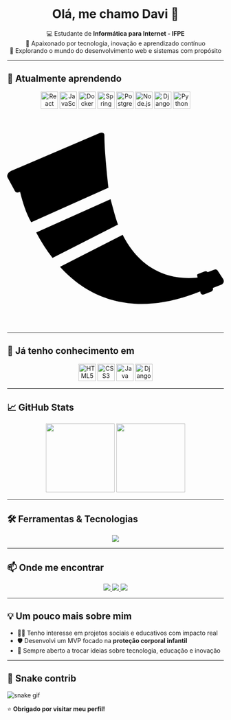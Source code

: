 <h1 align="center">Olá, me chamo Davi 👋</h1>

<p align="center">
  💻 Estudante de <strong>Informática para Internet - IFPE</strong> <br/>
  🎯 Apaixonado por tecnologia, inovação e aprendizado contínuo <br/>
  🚀 Explorando o mundo do desenvolvimento web e sistemas com propósito
</p>

---

## 🚀 Atualmente aprendendo
<p align="center">
  <img src="https://cdn.jsdelivr.net/gh/devicons/devicon/icons/react/react-original.svg" height="40" title="React"/>
  <img src="https://cdn.jsdelivr.net/gh/devicons/devicon/icons/javascript/javascript-original.svg" height="40" title="JavaScript"/>
  <img src="https://cdn.jsdelivr.net/gh/devicons/devicon/icons/docker/docker-original.svg" height="40" title="Docker"/>
  <img src="https://cdn.jsdelivr.net/gh/devicons/devicon/icons/spring/spring-original.svg" height="40" title="Spring Boot"/>
  <img src="https://cdn.jsdelivr.net/gh/devicons/devicon/icons/postgresql/postgresql-original.svg" height="40" title="PostgreSQL"/>
  <img src="https://cdn.jsdelivr.net/gh/devicons/devicon/icons/nodejs/nodejs-original.svg" height="40" title="Node.js"/>
  <img src="https://cdn.jsdelivr.net/gh/devicons/devicon@latest/icons/django/django-plain.svg" height="40" title="Django" />
  <img src="https://cdn.jsdelivr.net/gh/devicons/devicon@latest/icons/python/python-plain.svg" height="40" title="Python" />
<svg role="img" viewBox="0 0 24 24" xmlns="http://www.w3.org/2000/svg"><title>Flask</title><path d="M10.773 2.878c-.013 1.434.322 4.624.445 5.734l-8.558 3.83c-.56-.959-.98-2.304-1.237-3.38l-.06.027c-.205.09-.406.053-.494-.088l-.011-.018-.82-1.506c-.058-.105-.05-.252.024-.392a.78.78 0 0 1 .358-.331l9.824-4.207c.146-.064.299-.063.4.004.106.062.127.128.13.327Zm.68 7c.523 1.97.675 2.412.832 2.818l-7.263 3.7a19.35 19.35 0 0 1-1.81-2.83l8.24-3.689Zm12.432 8.786h.003c.283.402-.047.657-.153.698l-.947.37c.037.125.035.319-.217.414l-.736.287c-.229.09-.398-.059-.42-.2l-.025-.125c-4.427 1.784-7.94 1.685-10.696.647-1.981-.745-3.576-1.983-4.846-3.379l6.948-3.54c.721 1.431 1.586 2.454 2.509 3.178 2.086 1.638 4.415 1.712 5.793 1.563l-.047-.233c-.015-.077.007-.135.086-.165l.734-.288a.302.302 0 0 1 .342.086l.748-.288a.306.306 0 0 1 .341.086l.583.89Z"/></svg>
</p>

---

## 🧠 Já tenho conhecimento em
<p align="center">
  <img src="https://cdn.jsdelivr.net/gh/devicons/devicon/icons/html5/html5-original.svg" height="40" title="HTML5"/>
  <img src="https://cdn.jsdelivr.net/gh/devicons/devicon/icons/css3/css3-original.svg" height="40" title="CSS3"/>
  <img src="https://cdn.jsdelivr.net/gh/devicons/devicon/icons/java/java-original.svg" height="40" title="Java"/>
  <img src="https://cdn.jsdelivr.net/gh/devicons/devicon@latest/icons/django/django-plain.svg" height="40" title="Django" />
</p>

---

## 📈 GitHub Stats
<p align="center">
  <img height="160em" src="https://github-readme-stats.vercel.app/api?username=Davialves22&show_icons=true&theme=tokyonight&include_all_commits=true&count_private=true"/>
  <img height="160em" src="https://github-readme-stats.vercel.app/api/top-langs/?username=Davialves22&layout=compact&langs_count=7&theme=tokyonight"/>
</p>

---

## 🛠️ Ferramentas & Tecnologias
<p align="center">
  <img src="https://skillicons.dev/icons?i=vscode,git,github,figma,postman,linux" />
</p>

---

## 📫 Onde me encontrar
<p align="center">
  <a href="https://github.com/Davialves22" target="_blank">
    <img src="https://img.shields.io/badge/GitHub-181717?style=for-the-badge&logo=github&logoColor=white"/>
  </a>
  <a href="https://www.instagram.com/" target="_blank">
    <img src="https://img.shields.io/badge/Instagram-E4405F?style=for-the-badge&logo=instagram&logoColor=white"/>
  </a>
  <a href="https://web.whatsapp.com/" target="_blank">
    <img src="https://img.shields.io/badge/WhatsApp-25D366?style=for-the-badge&logo=whatsapp&logoColor=white"/>
  </a>
</p>

---

## 💡 Um pouco mais sobre mim
- 👨‍💻 Tenho interesse em projetos sociais e educativos com impacto real
- 🛡️ Desenvolvi um MVP focado na **proteção corporal infantil**
- 💬 Sempre aberto a trocar ideias sobre tecnologia, educação e inovação

---

## 🐍 Snake contrib

![snake gif](https://github.com/Davialves22/snake-gif.git)


⭐ **Obrigado por visitar meu perfil!**
